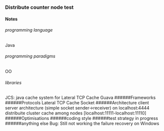 ### Distribute counter node test

#### Notes
###### programming language
Java
###### programming paradigms
OO
###### libraries
JCS: java cache system for Lateral TCP Cache
Guava
######Frameworks
######Protocols
Lateral TCP Cache
Socket
######Architecture
client server architecture (simple socket sender->receiver) on localhost:4444 
distribuite cluster cache among nodes [localhost:11111-localhost:11110]
######Optimisations
######coding style
######test strategy 
in progress
######anything else
Bug: Still not working the failure recovery on Windows
